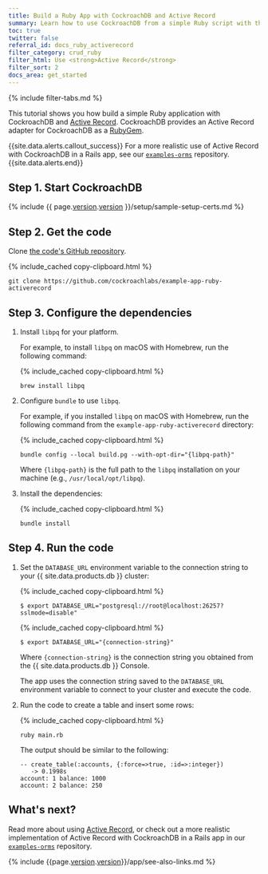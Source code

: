 ```yaml
---
title: Build a Ruby App with CockroachDB and Active Record
summary: Learn how to use CockroachDB from a simple Ruby script with the Active Record gem.
toc: true
twitter: false
referral_id: docs_ruby_activerecord
filter_category: crud_ruby
filter_html: Use <strong>Active Record</strong>
filter_sort: 2
docs_area: get_started
---
```


{% include filter-tabs.md %}

This tutorial shows you how build a simple Ruby application with CockroachDB and [Active Record](http://guides.rubyonrails.org/active_record_basics.html). CockroachDB provides an Active Record adapter for CockroachDB as a [RubyGem](https://rubygems.org/gems/activerecord-cockroachdb-adapter).

{{site.data.alerts.callout_success}}
For a more realistic use of Active Record with CockroachDB in a Rails app, see our [`examples-orms`](https://github.com/cockroachdb/examples-orms) repository.
{{site.data.alerts.end}}

## Step 1. Start CockroachDB

{% include {{ page.[version](cluster-settings.html#setting-version).[version](cluster-settings.html#setting-version) }}/setup/sample-setup-certs.md %}

## Step 2. Get the code

Clone [the code's GitHub repository](https://github.com/cockroachlabs/example-app-ruby-activerecord).

{% include_cached copy-clipboard.html %}
~~~ shell
git clone https://github.com/cockroachlabs/example-app-ruby-activerecord
~~~

## Step 3. Configure the dependencies

1. Install `libpq` for your platform.

    For example, to install `libpq` on macOS with Homebrew, run the following command:

    {% include_cached copy-clipboard.html %}
    ~~~shell
    brew install libpq
    ~~~

1. Configure `bundle` to use `libpq`.

    For example, if you installed `libpq` on macOS with Homebrew, run the following command from the `example-app-ruby-activerecord` directory:

    {% include_cached copy-clipboard.html %}
    ~~~shell
    bundle config --local build.pg --with-opt-dir="{libpq-path}"
    ~~~

    Where `{libpq-path}` is the full path to the `libpq` installation on your machine (e.g., `/usr/local/opt/libpq`).

1. Install the dependencies:

    {% include_cached copy-clipboard.html %}
    ~~~shell
    bundle install
    ~~~

## Step 4. Run the code

1. Set the `DATABASE_URL` environment variable to the connection string to your {{ site.data.products.db }} cluster:

    <section class="filter-content" markdown="1" data-scope="local">

    {% include_cached copy-clipboard.html %}
    ~~~ shell
    $ export DATABASE_URL="postgresql://root@localhost:26257?sslmode=disable"
    ~~~

    </section>

    <section class="filter-content" markdown="1" data-scope="cockroachcloud">

    {% include_cached copy-clipboard.html %}
    ~~~ shell
    $ export DATABASE_URL="{connection-string}"
    ~~~

    Where `{connection-string}` is the connection string you obtained from the {{ site.data.products.db }} Console.

    </section>

    The app uses the connection string saved to the `DATABASE_URL` environment variable to connect to your cluster and execute the code.

1. Run the code to create a table and insert some rows:

    {% include_cached copy-clipboard.html %}
    ~~~ shell
    ruby main.rb
    ~~~

    The output should be similar to the following:

    ~~~
    -- create_table(:accounts, {:force=>true, :id=>:integer})
       -> 0.1998s
    account: 1 balance: 1000
    account: 2 balance: 250
    ~~~

## What's next?

Read more about using [Active Record](http://guides.rubyonrails.org/active_record_basics.html), or check out a more realistic implementation of Active Record with CockroachDB in a Rails app in our [`examples-orms`](https://github.com/cockroachdb/examples-orms) repository.

{% include {{page.[version](cluster-settings.html#setting-version).[version](cluster-settings.html#setting-version)}}/app/see-also-links.md %}
